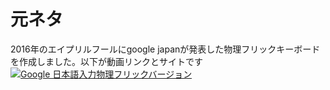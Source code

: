 # 元ネタ
2016年のエイプリルフールにgoogle japanが発表した物理フリックキーボードを作成しました。以下が動画リンクとサイトです
[![Google 日本語入力物理フリックバージョン](https://github.com/user-attachments/assets/aec5b6de-97ed-4d39-81aa-129b392df61c)](https://youtu.be/5LI1PysAlkU?si=t8umUnH_9durJIMJ)
